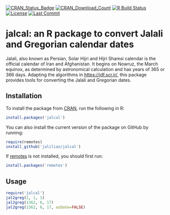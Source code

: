 [![CRAN_Status_Badge](http://www.r-pkg.org/badges/version/jalcal)](https://CRAN.R-project.org/package=jalcal)
[![CRAN_Download_Count](http://cranlogs.r-pkg.org/badges/jalcal)](https://CRAN.R-project.org/package=jalcal)
[![R Build Status](https://github.com/jalilian/jalcal/workflows/R-CMD-check/badge.svg)](https://github.com/jalilian/jalcal/actions)
[![License](https://eddelbuettel.github.io/badges/GPL2+.svg)](http://www.gnu.org/licenses/gpl-2.0.html)
[![Last Commit](https://img.shields.io/github/last-commit/jalilian/jalcal)](https://github.com/jalilian/jalcal)

# jalcal: an R package to convert Jalali and Gregorian calendar dates  

Jalali, also known as Persian, Solar Hijri and Hijri Shamsi calendar is the official calendar of Iran and Afghanistan. It begins on Nowruz, the March equinox, as determined by astronomical calculation and has years of 365 or 366 days. Adapting the algorithms in <https://jdf.scr.ir/>, this package provides tools for converting the Jalali and Gregorian dates.

## Installation

To install the package from [CRAN](https://CRAN.R-project.org/package=jalcal), run the following in R:
```R
install.packages('jalcal')
```

You can also install the current version of the package on GitHub by running:
```R
require(remotes)
install_github('jalilian/jalcal')
```

If [remotes](https://github.com/r-lib/remotes) is not installed, you should first run:

```R
install.packages('remotes')
```

## Usage

```R
require('jalcal')
jal2greg(1, 1, 1)
jal2greg(1362, 6, 17)
jal2greg(1362, 6, 17, asDate=FALSE)
```
